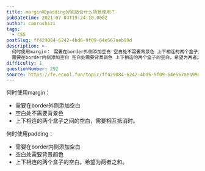 ```yaml
---
title: margin和padding分别适合什么场景使用？
pubDatetime: 2021-07-04T19:24:10.000Z
author: caorushizi
tags:
  - CSS
postSlug: ff429084-6242-4bd6-9f09-64e567aeb99d
description: >-
  何时使用margin： 需要在border外侧添加空白 空白处不需要背景色 上下相连的两个盒子之间的空白，需要相互抵消时。 何时使用padding：
  需要在border内侧添加空白 空白处需要背景颜色 上下相连的两个盒子的空白，希望为两者之和。
difficulty: 1
questionNumber: 292
source: https://fe.ecool.fun/topic/ff429084-6242-4bd6-9f09-64e567aeb99d
---
```


何时使用margin：

- 需要在border外侧添加空白
- 空白处不需要背景色
- 上下相连的两个盒子之间的空白，需要相互抵消时。

何时使用padding：

- 需要在border内侧添加空白
- 空白处需要背景颜色
- 上下相连的两个盒子的空白，希望为两者之和。
